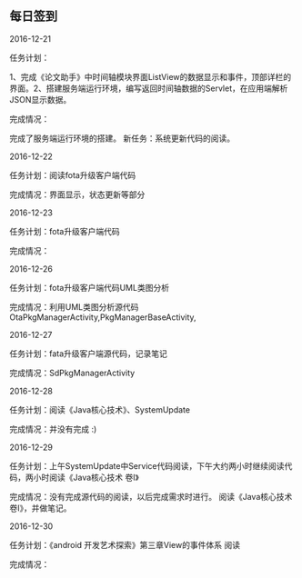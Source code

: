 ## 每日签到

2016-12-21

任务计划：

​	1、完成《论文助手》中时间轴模块界面ListView的数据显示和事件，顶部详栏的界面。
​	2、搭建服务端运行环境，编写返回时间轴数据的Servlet，在应用端解析		JSON显示数据。

完成情况：

  完成了服务端运行环境的搭建。
  新任务：系统更新代码的阅读。

2016-12-22

  任务计划：阅读fota升级客户端代码

  完成情况：界面显示，状态更新等部分

2016-12-23

  任务计划：fota升级客户端代码

  完成情况：

2016-12-26

  任务计划：fota升级客户端代码UML类图分析

  完成情况：利用UML类图分析源代码 OtaPkgManagerActivity,PkgManagerBaseActivity,

2016-12-27

  任务计划：fata升级客户端源代码，记录笔记

  完成情况：SdPkgManagerActivity

2016-12-28

  任务计划：阅读《Java核心技术》、SystemUpdate

  完成情况：并没有完成 :)

2016-12-29

  任务计划：上午SystemUpdate中Service代码阅读，下午大约两小时继续阅读代码，两小时阅读《Java核心技术 卷I》

  完成情况：没有完成源代码的阅读，以后完成需求时进行。
          阅读《Java核心技术 卷I》，并做笔记。

2016-12-30

  任务计划：《android 开发艺术探索》第三章View的事件体系 阅读

  完成情况：
